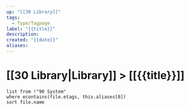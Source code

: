 ```yaml
---
up: "[[30 Library]]"
tags:
  - Type/Tagpage
label: "{{title}}"
description: 
created: "{{date}}"
aliases:
---
```

# [[30 Library|Library]] > [[{{title}}]]

```dataview
list from !"90 System"
where econtains(file.etags, this.aliases[0])
sort file.name
```
